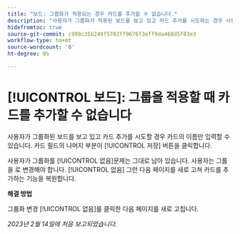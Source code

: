 ```yaml
---
title: "보드: 그룹화가 적용되는 경우 카드를 추가할 수 없습니다."
description: "사용자가 그룹화가 적용된 보드를 보고 있고 카드 추가를 시도하는 경우 사용자는 카드의 이름만 입력할 수 있습니다. 저장 단추를 포함하여 나머지 카드 필드는 사용할 수 없습니다."
hidefromtoc: true
source-git-commit: c998c35b249f5702ff9676f3eff9da468d5f83e3
workflow-type: tm+mt
source-wordcount: '0'
ht-degree: 0%

---
```



# [!UICONTROL 보드]: 그룹을 적용할 때 카드를 추가할 수 없습니다

사용자가 그룹화된 보드를 보고 있고 카드 추가를 시도할 경우 카드의 이름만 입력할 수 있습니다. 카드 필드의 나머지 부분이 [!UICONTROL 저장] 버튼을 클릭합니다.

사용자가 그룹화를 [!UICONTROL 없음]문제는 그대로 남아 있습니다. 사용자는 그룹을 로 변경해야 합니다. [!UICONTROL 없음] 그런 다음 페이지를 새로 고쳐 카드를 추가하는 기능을 복원합니다.

**해결 방법**

그룹화 변경 [!UICONTROL 없음]를 클릭한 다음 페이지를 새로 고칩니다.

_2023년 2월 14일에 처음 보고되었습니다._

